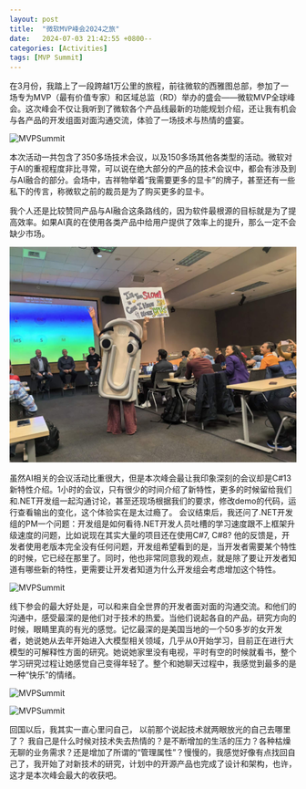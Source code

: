 ```yaml
---
layout: post
title:  "微软MVP峰会2024之旅"
date:   2024-07-03 21:42:55 +0800--
categories: [Activities]
tags: [MVP Summit]  
---
```


在3月份，我踏上了一段跨越1万公里的旅程，前往微软的西雅图总部，参加了一场专为MVP（最有价值专家）和区域总监（RD）举办的盛会——微软MVP全球峰会。这次峰会不仅让我听到了微软各个产品线最新的功能规划介绍，还让我有机会与各产品的开发组面对面沟通交流，体验了一场技术与热情的盛宴。

![MVPSummit](/assets/imgs/MVPSummit01.jpg)

本次活动一共包含了350多场技术会议，以及150多场其他各类型的活动。微软对于AI的重视程度非比寻常，可以说在绝大部分的产品的技术会议中，都会有涉及到与AI融合的部分。会场中，吉祥物举着“我需要更多的显卡”的牌子，甚至还有一些私下的传言，称微软之前的裁员是为了购买更多的显卡。

我个人还是比较赞同产品与AI融合这条路线的，因为软件最根源的目标就是为了提高效率。如果AI真的在使用各类产品中给用户提供了效率上的提升，那么一定不会缺少市场。

![CanIHaveMoreGPU](/assets/imgs/MVPSummit02.jpg)

虽然AI相关的会议活动比重很大，但是本次峰会最让我印象深刻的会议却是C#13新特性介绍。1小时的会议，只有很少的时间介绍了新特性，更多的时候留给我们和.NET开发组一起沟通讨论，甚至还现场根据我们的要求，修改demo的代码，运行查看输出的变化，这个体验实在是太过瘾了。
会议结束后，我还问了.NET开发组的PM一个问题：开发组是如何看待.NET开发人员吐槽的学习速度跟不上框架升级速度的问题，比如说现在其实大量的项目还在使用C#7, C#8? 他的反馈是，开发者使用老版本完全没有任何问题，开发组希望看到的是，当开发者需要某个特性的时候，它已经在那里了。同时，他也非常同意我的观点，就是除了要让开发者知道有哪些新的特性，更需要让开发者知道为什么开发组会考虑增加这个特性。

![MVPSummit](/assets/imgs/MVPSummit04.jpg)

线下参会的最大好处是，可以和来自全世界的开发者面对面的沟通交流。和他们的沟通中，感受最深的是他们对于技术的热爱。当他们说起各自的产品，研究方向的时候，眼睛里真的有光的感觉。记忆最深的是美国当地的一个50多岁的女开发者，她说她从去年开始进入大模型相关领域，几乎从0开始学习，目前正在进行大模型的可解释性方面的研究。她说她家里没有电视，平时有空的时候就看书，整个学习研究过程让她感觉自己变得年轻了。整个和她聊天过程中，我感觉到最多的是一种“快乐”的情绪。

![MVPSummit](/assets/imgs/MVPSummit03.jpg)

![MVPSummit](/assets/imgs/MVPSummit05.jpg)

回国以后，我其实一直心里问自己， 以前那个说起技术就两眼放光的自己去哪里了？ 我自己是什么时候对技术失去热情的？是不断增加的生活的压力？各种枯燥无聊的业务需求？还是增加了所谓的“管理属性”？慢慢的，我感觉好像有点找回自己了，我开始了对新技术的研究，计划中的开源产品也完成了设计和架构，也许，这才是本次峰会最大的收获吧。
